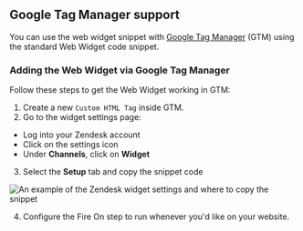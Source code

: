 ## Google Tag Manager support

You can use the web widget snippet with [Google Tag Manager][gtm-link] (GTM) using the standard Web Widget code snippet.

### Adding the Web Widget via Google Tag Manager

Follow these steps to get the Web Widget working in GTM:

1. Create a new `Custom HTML Tag` inside GTM.
2. Go to the widget settings page:
 * Log into your Zendesk account
 * Click on the settings icon
 * Under **Channels**, click on **Widget**
3. Select the **Setup** tab and copy the snippet code

![An example of the Zendesk widget settings and where to copy the snippet](https://zen-marketing-documentation.s3.amazonaws.com/docs/en/widget_snippet.png)

4. Configure the Fire On step to run whenever you'd like on your website.

[gtm-link]: https://www.google.com/tagmanager/
